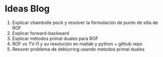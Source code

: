 # Ideas Blog

1. Explicar chambolle pock y resolver la formulación de punto de silla de ROF
2. Explicar forward-backward
3. Explicar métodos primal duales para ROF
4. ROF vs TV-l1 y su resolución en matlab y python + github repo
5. Resover problema de deblurring usando metodos primal duales
